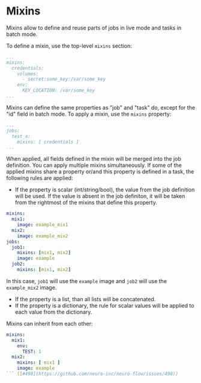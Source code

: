 # Mixins

Mixins allow to define and reuse parts of jobs in live mode and tasks in batch mode. 

To define a mixin, use the top-level `mixins` section:

```yaml
...
mixins:
  credentials:
    volumes:
      - secret:some_key:/var/some_key
    env:
      KEY_LOCATION: /var/some_key
...
```

Mixins can define the same properties as "job" and "task" do, except for the "id" field in batch mode. To apply a mixin, use the `mixins` property:

```yaml
...
jobs:
  test_a:
    mixins: [ credentials ]
...
```

When applied, all fields defined in the mixin will be merged into the job definition. You can apply multiple mixins simultaneously. If some of the applied mixins share a property or/and this property is defined in a task, the following rules are applied:

* If the property is scalar (int/string/bool), the value from the job definition will be used. If the value is absent in the job definiton, it will be taken from the rightmost of the mixins that define this property.

```yaml
mixins:
  mix1:
    image: example_mix1
  mix2:
    image: example_mix2
jobs:
  job1:
    mixins: [mix1, mix2]
    image: example
  job2:
    mixins: [mix1, mix2]
```

In this case, `job1` will use the `example` image and `job2` will use the `example_mix2` image.

* If the property is a list, than all lists will be concatenated.
* If the property is a dictionary, the rule for scalar values will be applied to each value from the dictionary.

Mixins can inherit from each other:

```yaml
mixins:
  mix1:
    env:
      TEST: 1
  mix2:
    mixins: [ mix1 ]
    image: example
``` ([#498](https://github.com/neuro-inc/neuro-flow/issues/498))
```